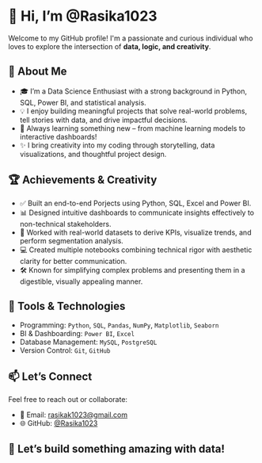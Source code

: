 
# 👋 Hi, I’m @Rasika1023

Welcome to my GitHub profile! I'm a passionate and curious individual who loves to explore the intersection of **data, logic, and creativity**.


## 👀 About Me

- 🎓 I’m a Data Science Enthusiast with a strong background in Python, SQL, Power BI, and statistical analysis.
- 💡 I enjoy building meaningful projects that solve real-world problems, tell stories with data, and drive impactful decisions.
- 🧠 Always learning something new – from machine learning models to interactive dashboards!
- ✨ I bring creativity into my coding through storytelling, data visualizations, and thoughtful project design.

## 🏆 Achievements & Creativity

- ✅ Built an end-to-end Porjects using Python, SQL, Excel and Power BI.
- 📊 Designed intuitive dashboards to communicate insights effectively to non-technical stakeholders.
- 📂 Worked with real-world datasets to derive KPIs, visualize trends, and perform segmentation analysis.
- 💻 Created multiple notebooks combining technical rigor with aesthetic clarity for better communication.
- 🛠️ Known for simplifying complex problems and presenting them in a digestible, visually appealing manner.


## 💼 Tools & Technologies

- Programming: `Python`, `SQL`, `Pandas`, `NumPy`, `Matplotlib`, `Seaborn`
- BI & Dashboarding: `Power BI`, `Excel`
- Database Management: `MySQL`, `PostgreSQL`
- Version Control: `Git`, `GitHub`

## 📫 Let’s Connect

Feel free to reach out or collaborate:

- 📧 Email: rasikak1023@gmail.com
- 🌐 GitHub: [@Rasika1023](https://github.com/Rasika1023)


## 🚀 Let’s build something amazing with data!


<!---
Rasika1023/Rasika1023 is a ✨ special ✨ repository because its `README.md` (this file) appears on your GitHub profile.
You can click the Preview link to take a look at your changes.
--->
